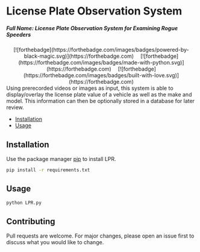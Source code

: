# License Plate Observation System
##### Full Name: License Plate Observation System for Examining Rogue Speeders
<div align="center">
    [![forthebadge](https://forthebadge.com/images/badges/powered-by-black-magic.svg)](https://forthebadge.com)&emsp;
    [![forthebadge](https://forthebadge.com/images/badges/made-with-python.svg)](https://forthebadge.com)&emsp;
    [![forthebadge](https://forthebadge.com/images/badges/built-with-love.svg)](https://forthebadge.com)
</div>
Using prerecorded videos or images as input, this system is able to display/overlay the license plate value of a vehicle as well as the make and model. This information can then be optionally stored in a database for later review.

* [Installation](#installation)
* [Usage](#usage)

## Installation

Use the package manager [pip](https://pip.pypa.io/en/stable/) to install LPR.

```bash
pip install -r requirements.txt
```

## Usage

```bash
python LPR.py
```

## Contributing
Pull requests are welcome. For major changes, please open an issue first to discuss what you would like to change.